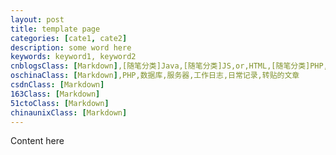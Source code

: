 ```yaml
---
layout: post
title: template page
categories: [cate1, cate2]
description: some word here
keywords: keyword1, keyword2
cnblogsClass: [Markdown],[随笔分类]Java,[随笔分类]JS,or,HTML,[随笔分类]PHP,[随笔分类]YII,[随笔分类]服务器,[随笔分类]技术集锦,[随笔分类]架构,[随笔分类]容器,[随笔分类]数据库,[随笔分类]网络协议,[随笔分类]微信,[随笔分类]遇到问题,[发布为日记],[发布为文章],[发布为新闻]
oschinaClass: [Markdown],PHP,数据库,服务器,工作日志,日常记录,转贴的文章
csdnClass: [Markdown]
163Class: [Markdown]
51ctoClass: [Markdown]
chinaunixClass: [Markdown]
---
```


<!--
cnblogsClass: 【你的博客园的分类，以逗号分隔，注意[Markdown]必须项】
oschinaClass: 【你的开源中国的分类】
csdnClass: 【你的CSDN分类】
...

可以在网站下添加操作看到你的博客分类，案列是自己的分类，需要自行修改。
添加这些分类的目的，是可以自动同步到对应的博客网站，新建博客以此模版文件复制创建markdown文件，如果你不需要，请跳过此步。
-->

Content here
